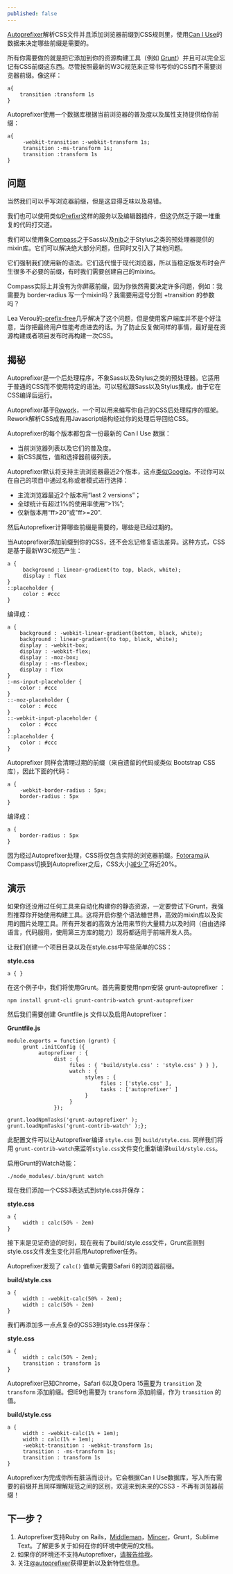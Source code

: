 ```yaml
---
published: false
---
```


[Autoprefixer](https://github.com/ai/autoprefixer "Autoprefixer")解析CSS文件并且添加浏览器前缀到CSS规则里，使用[Can I Use](http://www.caniuse.com/ "Can I Use")的数据来决定哪些前缀是需要的。

所有你需要做的就是把它添加到你的资源构建工具（例如 [Grunt](http://www.gruntjs.com/)）并且可以完全忘记有CSS前缀这东西。尽管按照最新的W3C规范来正常书写你的CSS而不需要浏览器前缀。像这样：

    a{
     	transition :transform 1s
	}

Autoprefixer使用一个数据库根据当前浏览器的普及度以及属性支持提供给你前缀：

	a{
	     -webkit-transition :-webkit-transform 1s;
	     transition :-ms-transform 1s;
	     transition :transform 1s
	}


## 问题 ##
当然我们可以手写浏览器前缀，但是这显得乏味以及易错。

我们也可以使用类似[Prefixr](http://prefixr.com/)这样的服务以及编辑器插件，但这仍然乏于跟一堆重复的代码打交道。

我们可以使用象[Compass](http://www.compass-tyle.org/)之于Sass以及[nib](http://visionmedia.github.io/nib/)之于Stylus之类的预处理器提供的mixin库。它们可以解决绝大部分问题，但同时又引入了其他问题。

它们强制我们使用新的语法。它们迭代慢于现代浏览器，所以当稳定版发布时会产生很多不必要的前缀，有时我们需要创建自己的mixins。

Compass实际上并没有为你屏蔽前缀，因为你依然需要决定许多问题，例如：我需要为 border-radius 写一个mixin吗？我需要用逗号分割 +transition 的参数吗？

Lea Verou的[-prefix-free](http://leaverou.github.io/prefixfree/)几乎解决了这个问题，但是使用客户端库并不是个好注意，当你把最终用户性能考虑进去的话。为了防止反复做同样的事情，最好是在资源构建或者项目发布时再构建一次CSS。

## 揭秘 ##
Autoprefixer是一个后处理程序，不象Sass以及Stylus之类的预处理器。它适用于普通的CSS而不使用特定的语法。可以轻松跟Sass以及Stylus集成，由于它在CSS编译后运行。

Autoprefixer基于[Rework](https://github.com/visionmedia/rework)，一个可以用来编写你自己的CSS后处理程序的框架。Rework解析CSS成有用Javascript结构经过你的处理后导回给CSS。

Autoprefixer的每个版本都包含一份最新的 Can I Use 数据：

- 当前浏览器列表以及它们的普及度。
- 新CSS属性，值和选择器前缀列表。

Autoprefixer默认将支持主流浏览器最近2个版本，这点[类似Google](http://support.google.com/a/bin/answer.py?answer=33864)。不过你可以在自己的项目中通过名称或者模式进行选择：

- 主流浏览器最近2个版本用“last 2 versions”；
- 全球统计有超过1%的使用率使用“>1%”;
- 仅新版本用“ff>20”或"ff>=20".

然后Autoprefixer计算哪些前缀是需要的，哪些是已经过期的。

当Autoprefixer添加前缀到你的CSS，还不会忘记修复语法差异。这种方式，CSS是基于最新W3C规范产生：
	
	a {
	     background : linear-gradient(to top, black, white);
	     display : flex
	}
	::placeholder {
	     color : #ccc
	}

编译成：

	a {
	    background : -webkit-linear-gradient(bottom, black, white);
	    background : linear-gradient(to top, black, white);
	    display : -webkit-box;
	    display : -webkit-flex;
	    display : -moz-box;
	    display : -ms-flexbox;
	    display : flex
	}
	:-ms-input-placeholder {
	    color : #ccc
	}
	::-moz-placeholder {
	    color : #ccc
	}
	::-webkit-input-placeholder {
	    color : #ccc
	}
	::placeholder {
	    color : #ccc
	}

Autoprefixer 同样会清理过期的前缀（来自遗留的代码或类似 Bootstrap CSS库），因此下面的代码：

	a {
	    -webkit-border-radius : 5px;
	    border-radius : 5px
	}

编译成：

	a {
	    border-radius : 5px
	}

因为经过Autoprefixer处理，CSS将仅包含实际的浏览器前缀。[Fotorama](http://fotorama.io/)从Compass切换到Autoprefixer之后，CSS大小[减少了](https://twitter.com/fotoramajs/status/362686759944982528)将近20%。

## 演示 ##
如果你还没用过任何工具来自动化构建你的静态资源，一定要尝试下Grunt，我强烈推荐你开始使用构建工具。这将开启你整个语法糖世界，高效的mixin库以及实用的图片处理工具。所有开发者的高效方法用来节约大量精力以及时间（自由选择语言，代码服用，使用第三方库的能力）现将都适用于前端开发人员。

让我们创建一个项目目录以及在style.css中写些简单的CSS：

**style.css**

	a { }

在这个例子中，我们将使用Grunt。首先需要使用npm安装 grunt-autoprefixer ：

	npm install grunt-cli grunt-contrib-watch grunt-autoprefixer

然后我们需要创建 Gruntfile.js 文件以及启用Autoprefixer：

**Gruntfile.js**

	module.exports = function (grunt) {
	     grunt .initConfig ({
	          autoprefixer : {
	               dist : {
	                    files : { 'build/style.css' : 'style.css' } } },
	                    watch : {
	                         styles : {
	                              files : ['style.css' ],
	                              tasks : ['autoprefixer' ]
	                         }
	                    }
	               });
	 
	grunt.loadNpmTasks('grunt-autoprefixer' );
	grunt.loadNpmTasks('grunt-contrib-watch' );};

此配置文件可以让Autoprefixer编译 `style.css` 到 `build/style.css`. 同样我们将用 `grunt-contrib-watch`来监听`style.css`文件变化重新编译`build/style.css`。

启用Grunt的Watch功能：

	./node_modules/.bin/grunt watch

现在我们添加一个CSS3表达式到style.css并保存：

**style.css**

	a {
	     width : calc(50% - 2em)
	}

接下来是见证奇迹的时刻，现在我有了build/style.css文件，Grunt监测到style.css文件发生变化并启用Autoprefixer任务。

Autoprefixer发现了 `calc()` 值单元需要Safari 6的浏览器前缀。

**build/style.css**

	a {
	     width : -webkit-calc(50% - 2em);
	     width : calc(50% - 2em)
	}

我们再添加多一点点复杂的CSS3到style.css并保存：

**style.css**

	a {
	     width : calc(50% - 2em);
	     transition : transform 1s
	}

Autoprefixer已知Chrome，Safari 6以及Opera 15[需要](http://caniuse.com/css-transitions)为 `transition` 及 `transform` 添加前缀。但IE9也需要为 `transform` 添加前缀，作为 `transition` 的值。

**build/style.css**

	a {
	     width : -webkit-calc(1% + 1em);
	     width : calc(1% + 1em);
	     -webkit-transition : -webkit-transform 1s;
	     transition : -ms-transform 1s;
	     transition : transform 1s
	}

Autoprefixer为完成你所有脏活而设计。它会根据Can I Use数据库，写入所有需要的前缀并且同样理解规范之间的区别，欢迎来到未来的CSS3 - 不再有浏览器前缀！


## 下一步？ ##

1. Autoprefixer支持Ruby on Rails，[Middleman](http://middlemanapp.com/)，[Mincer](https://github.com/nodeca/mincer)，Grunt，Sublime Text。了解更多关于如何在你的环境中使用的文档。
2. 如果你的环境还不支持Autoprefixer，[请报告给我](https://github.com/ai/autoprefixer/issues/new)。
3. 关注[@autoprefixer](https://twitter.com/autoprefixer)获得更新以及新特性信息。